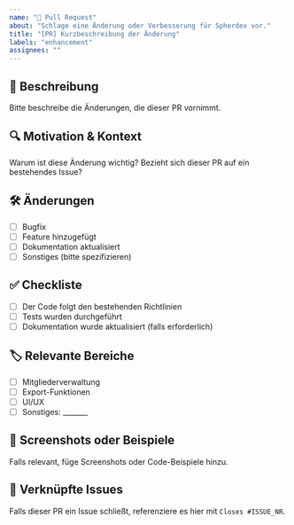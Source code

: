 ```yaml
---
name: "🚀 Pull Request"
about: "Schlage eine Änderung oder Verbesserung für Spherdex vor."
title: "[PR] Kurzbeschreibung der Änderung"
labels: "enhancement"
assignees: ""
---
```


## 📌 Beschreibung
Bitte beschreibe die Änderungen, die dieser PR vornimmt.

## 🔍 Motivation & Kontext
Warum ist diese Änderung wichtig? Bezieht sich dieser PR auf ein bestehendes Issue?

## 🛠 Änderungen
- [ ] Bugfix
- [ ] Feature hinzugefügt
- [ ] Dokumentation aktualisiert
- [ ] Sonstiges (bitte spezifizieren)

## ✅ Checkliste
- [ ] Der Code folgt den bestehenden Richtlinien
- [ ] Tests wurden durchgeführt
- [ ] Dokumentation wurde aktualisiert (falls erforderlich)

## 🏷 Relevante Bereiche
- [ ] Mitgliederverwaltung
- [ ] Export-Funktionen
- [ ] UI/UX
- [ ] Sonstiges: _______

## 📸 Screenshots oder Beispiele
Falls relevant, füge Screenshots oder Code-Beispiele hinzu.

## 🔗 Verknüpfte Issues
Falls dieser PR ein Issue schließt, referenziere es hier mit `Closes #ISSUE_NR`.

